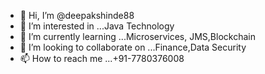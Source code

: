 - 👋 Hi, I’m @deepakshinde88
- 👀 I’m interested in ...Java Technology 
- 🌱 I’m currently learning ...Microservices, JMS,Blockchain
- 💞️ I’m looking to collaborate on ...Finance,Data Security
- 📫 How to reach me ...+91-7780376008

<!---
deepakshinde88/deepakshinde88 is a ✨ special ✨ repository because its `README.md` (this file) appears on your GitHub profile.
You can click the Preview link to take a look at your changes.
--->
